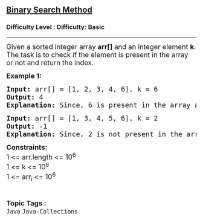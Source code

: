 <h2><a href="https://www.geeksforgeeks.org/problems/binary-search-method/1?page=11&category=Arrays,Java&difficulty=Basic&sortBy=submissions">Binary Search Method</a></h2><h3>Difficulty Level : Difficulty: Basic</h3><hr><div class="problems_problem_content__Xm_eO"><p><span style="font-size: 18px;">Given a sorted integer array <strong>arr[]</strong> and an integer element <strong>k</strong>. The task is to check if the element is present in the array or not and return the index. </span></p>
<p><strong><span style="font-size: 18px;">Example 1:</span></strong></p>
<pre><span style="font-size: 18px;"><strong>Input: </strong>arr[] = [1, 2, 3, 4, 6], k = 6</span>
<span style="font-size: 18px;"><strong>Output: </strong>4</span>
<span style="font-size: 18px;"><strong>Explanation: </strong>Since, 6 is present in the array at index 4 (<strong>0-based indexing</strong>), so output is 4.</span>
</pre>
<pre><span style="font-size: 18px;"><strong>Input: </strong>arr[] = [1, 3, 4, 5, 6], k = 2</span>
<span style="font-size: 18px;"><strong>Output: </strong>-1</span>
<span style="font-size: 18px;"><strong>Explanation: </strong>Since, 2 is not present in the array, so output is -1.</span></pre>
<p><span style="font-size: 18px;"><strong>Constraints:</strong><br>1 &lt;= arr.length &lt;= 10<sup>6</sup><br>1 &lt;= k &lt;= 10<sup>6</sup><br>1 &lt;= arr<sub>i</sub> &lt;= 10<sup>6</sup></span></p></div><br><p><span style=font-size:18px><strong>Topic Tags : </strong><br><code>Java</code>&nbsp;<code>Java-Collections</code>&nbsp;